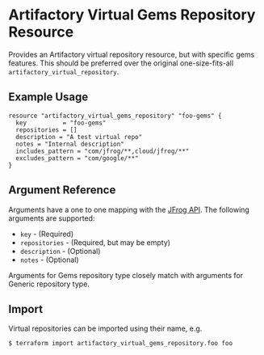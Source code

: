 # Artifactory Virtual Gems Repository Resource

Provides an Artifactory virtual repository resource, but with specific gems features. This should be preferred over the original
one-size-fits-all `artifactory_virtual_repository`.

## Example Usage

```hcl
resource "artifactory_virtual_gems_repository" "foo-gems" {
  key          = "foo-gems"
  repositories = []
  description = "A test virtual repo"
  notes = "Internal description"
  includes_pattern = "com/jfrog/**,cloud/jfrog/**"
  excludes_pattern = "com/google/**"
}
```

## Argument Reference

Arguments have a one to one mapping with the [JFrog API](https://www.jfrog.com/confluence/display/RTF/Repository+Configuration+JSON). The following arguments are supported:

* `key` - (Required)
* `repositories` - (Required, but may be empty)
* `description` - (Optional)
* `notes` - (Optional)

Arguments for Gems repository type closely match with arguments for Generic repository type.

## Import

Virtual repositories can be imported using their name, e.g.

```
$ terraform import artifactory_virtual_gems_repository.foo foo
```

